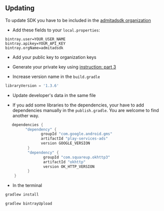 ## Updating

To update SDK you have to be included in the [admitadsdk organization](https://bintray.com/admitadsdk)

  * Add these fields to your `local.properties`:
  
  ```
  bintray.user=YOUR_USER_NAME
  bintray.apikey=YOUR_API_KEY
  bintray.orgName=admitadsdk
  ```
  
  * Add your public key to organization keys
  
  * Generate your private key using [instruction: part 3](https://inthecheesefactory.com/blog/how-to-upload-library-to-jcenter-maven-central-as-dependency/en)
  
  * Increase version name in the `build.gradle` 
  
  ```gradle
  libraryVersion = '1.3.6'
  ```
  
  * Update developer's data in the same file
  
  * If you add some libraries to the dependencies, your have to add dependencies manually in the `publish.gradle`. You are welcome to find another way. 
  
  ```gradle
     dependencies {
           "dependency" {
                  groupId "com.google.android.gms"
                  artifactId "play-services-ads"
                  version GOOGLE_VERSION
            }
            "dependency" {
                   groupId "com.squareup.okhttp3"
                   artifactId "okhttp"
                   version OK_HTTP_VERSION
            }
      }
   ```
   
   * In the terminal
   
   ```bash
   gradlew install
   ```
   
   ```bash
   gradlew bintrayUpload
   ```

